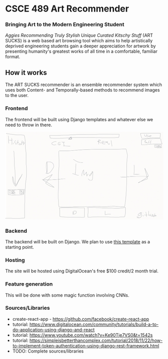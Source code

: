 # CSCE 489 Art Recommender

### Bringing Art to the Modern Engineering Student

_Aggies Recommending Truly Stylish Unique Curated Kitschy Stuff_ (ART SUCKS) is a web based art browsing tool which aims to help artistically deprived engineering students gain a deeper appreciation for artwork by presenting humanity's greatest works of all time in a comfortable, familiar format. 

## How it works

The ART SUCKS recommender is an ensemble recommender system which uses both Content- and Temporally-based methods to recommend images to the user. 

### Frontend

The frontend will be built using Django templates and whatever else we need to throw in there.

![UI layout](./images/UI_Sketch.png)

### Backend

The backend will be built on Django. We plan to use [this template](https://github.com/jpadilla/django-project-template) as a starting point.

### Hosting

The site will be hosted using DigitalOcean's free $100 credit/2 month trial.

### Feature generation

This will be done with some magic function involving CNNs.

### Sources/Libraries
* create-react-app - https://github.com/facebook/create-react-app
* tutorial: https://www.digitalocean.com/community/tutorials/build-a-to-do-application-using-django-and-react
* tutorial: https://www.youtube.com/watch?v=Ke90Tje7VS0&t=1542s
* tutorial: https://simpleisbetterthancomplex.com/tutorial/2018/11/22/how-to-implement-token-authentication-using-django-rest-framework.html
* TODO: Complete sources/libraries
